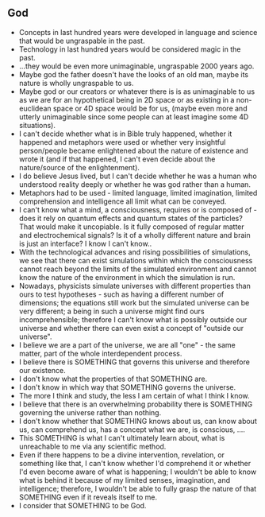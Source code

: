 ## God



*   Concepts in last hundred years were developed in language and science that would be ungraspable in the past.
*   Technology in last hundred years would be considered magic in the past.
*   ...they would be even more unimaginable, ungraspable 2000 years ago.
*   Maybe god the father doesn't have the looks of an old man, maybe its nature is wholly ungraspable to us.
*   Maybe god or our creators or whatever there is is as unimaginable to us as we are for an hypothetical being in 2D space or as existing in a non-euclidean space or 4D space would be for us, (maybe even more and utterly unimaginable since some people can at least imagine some 4D situations).
*   I can't decide whether what is in Bible truly happened, whether it happened and metaphors were used or whether very insightful person/people became enlightened about the nature of existence and wrote it (and if that happened, I can't even decide about the nature/source of the enlightenment).
*   I do believe Jesus lived, but I can't decide whether he was a human who understood reality deeply or whether he was god rather than a human.
*   Metaphors had to be used - limited language, limited imagination, limited comprehension and intelligence all limit what can be conveyed.
*   I can't know what a mind, a consciousness, requires or is composed of - does it rely on quantum effects and quantum states of the particles? That would make it uncopiable. Is it fully composed of regular matter and electrochemical signals? Is it of a wholly different nature and brain is just an interface? I know I can't know..
*   With the technological advances and rising possibilities of simulations, we see that there can exist simulations within which the consciousness cannot reach beyond the limits of the simulated environment and cannot know the nature of the environment in which the simulation is run.
*   Nowadays, physicists simulate universes with different properties than ours to test hypotheses - such as having a different number of dimensions; the equations still work but the simulated universe can be very different; a being in such a universe might find ours incomprehensible; therefore I can't know what is possibly outside our universe and whether there can even exist a concept of "outside our universe".
*   I believe we are a part of the universe, we are all "one" - the same matter, part of the whole interdependent process.
*   I believe there is SOMETHING that governs this universe and therefore our existence.
*   I don't know what the properties of that SOMETHING are.
*   I don't know in which way that SOMETHING governs the universe.
*   The more I think and study, the less I am certain of what I think I know.
*   I believe that there is an overwhelming probability there is SOMETHING governing the universe rather than nothing.
*   I don't know whether that SOMETHING knows about us, can know about us, can comprehend us, has a concept what we are, is conscious, ....
*   This SOMETHING is what I can't ultimately learn about, what is unreachable to me via any scientific method.
*   Even if there happens to be a divine intervention, revelation, or something like that, I can't know whether I'd comprehend it or whether I'd even become aware of what is happening; I wouldn't be able to know what is behind it because of my limited senses, imagination, and intelligence; therefore, I wouldn't be able to fully grasp the nature of that SOMETHING even if it reveals itself to me.
*   I consider that SOMETHING to be God.

